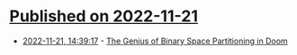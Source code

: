# [Published on 2022-11-21](index.md)

* [2022-11-21, 14:39:17](https://news.ycombinator.com/item?id=33692947) - [The Genius of Binary Space Partitioning in Doom](https://twobithistory.org/2019/11/06/doom-bsp.html)
